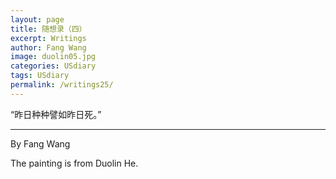 ```yaml
---
layout: page
title: 随想录（四）
excerpt: Writings
author: Fang Wang
image: duolin05.jpg
categories: USdiary
tags: USdiary
permalink: /writings25/
---
```


“昨日种种譬如昨日死。”



****

By Fang Wang

The painting is from Duolin He.